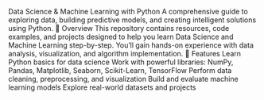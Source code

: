 Data Science & Machine Learning with Python
A comprehensive guide to exploring data, building predictive models, and creating intelligent solutions using Python.
📌 Overview
This repository contains resources, code examples, and projects designed to help you learn Data Science and Machine Learning step-by-step.
You’ll gain hands-on experience with data analysis, visualization, and algorithm implementation.
🚀 Features
Learn Python basics for data science
Work with powerful libraries: NumPy, Pandas, Matplotlib, Seaborn, Scikit-Learn, TensorFlow
Perform data cleaning, preprocessing, and visualization
Build and evaluate machine learning models
Explore real-world datasets and projects
